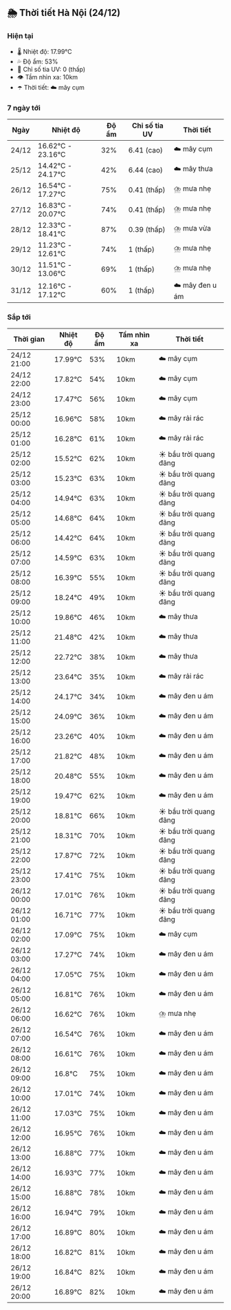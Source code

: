 ## 🌦️ Thời tiết Hà Nội (24/12)

### Hiện tại

- 🌡️ Nhiệt độ: 17.99℃
- 💦 Độ ẩm: 53%
- 🌟 Chỉ số tia UV: 0 (thấp)
- 👁️ Tầm nhìn xa: 10km
- ☂️ Thời tiết: ☁️ mây cụm

### 7 ngày tới

| Ngày | Nhiệt độ | Độ ẩm | Chỉ số tia UV | Thời tiết |
| --- | --- | --- | --- | --- |
| 24/12 | 16.62℃ - 23.16℃ | 32% | 6.41 (cao) | ☁️ mây cụm |
| 25/12 | 14.42℃ - 24.17℃ | 42% | 6.44 (cao) | ☁️ mây thưa |
| 26/12 | 16.54℃ - 17.27℃ | 75% | 0.41 (thấp) | ⛈️ mưa nhẹ |
| 27/12 | 16.83℃ - 20.07℃ | 74% | 0.41 (thấp) | ⛈️ mưa nhẹ |
| 28/12 | 12.33℃ - 18.41℃ | 87% | 0.39 (thấp) | ⛈️ mưa vừa |
| 29/12 | 11.23℃ - 12.61℃ | 74% | 1 (thấp) | ⛈️ mưa nhẹ |
| 30/12 | 11.51℃ - 13.06℃ | 69% | 1 (thấp) | ⛈️ mưa nhẹ |
| 31/12 | 12.16℃ - 17.12℃ | 60% | 1 (thấp) | ☁️ mây đen u ám |

### Sắp tới

| Thời gian | Nhiệt độ | Độ ẩm | Tầm nhìn xa | Thời tiết |
| --- | --- | --- | --- | --- |
| 24/12 21:00 | 17.99℃ | 53% | 10km | ☁️ mây cụm |
| 24/12 22:00 | 17.82℃ | 54% | 10km | ☁️ mây cụm |
| 24/12 23:00 | 17.47℃ | 56% | 10km | ☁️ mây cụm |
| 25/12 00:00 | 16.96℃ | 58% | 10km | ☁️ mây rải rác |
| 25/12 01:00 | 16.28℃ | 61% | 10km | ☁️ mây rải rác |
| 25/12 02:00 | 15.52℃ | 62% | 10km | ☀️ bầu trời quang đãng |
| 25/12 03:00 | 15.23℃ | 63% | 10km | ☀️ bầu trời quang đãng |
| 25/12 04:00 | 14.94℃ | 63% | 10km | ☀️ bầu trời quang đãng |
| 25/12 05:00 | 14.68℃ | 64% | 10km | ☀️ bầu trời quang đãng |
| 25/12 06:00 | 14.42℃ | 64% | 10km | ☀️ bầu trời quang đãng |
| 25/12 07:00 | 14.59℃ | 63% | 10km | ☀️ bầu trời quang đãng |
| 25/12 08:00 | 16.39℃ | 55% | 10km | ☀️ bầu trời quang đãng |
| 25/12 09:00 | 18.24℃ | 49% | 10km | ☀️ bầu trời quang đãng |
| 25/12 10:00 | 19.86℃ | 46% | 10km | ☁️ mây thưa |
| 25/12 11:00 | 21.48℃ | 42% | 10km | ☁️ mây thưa |
| 25/12 12:00 | 22.72℃ | 38% | 10km | ☁️ mây thưa |
| 25/12 13:00 | 23.64℃ | 35% | 10km | ☁️ mây rải rác |
| 25/12 14:00 | 24.17℃ | 34% | 10km | ☁️ mây đen u ám |
| 25/12 15:00 | 24.09℃ | 36% | 10km | ☁️ mây đen u ám |
| 25/12 16:00 | 23.26℃ | 40% | 10km | ☁️ mây đen u ám |
| 25/12 17:00 | 21.82℃ | 48% | 10km | ☁️ mây đen u ám |
| 25/12 18:00 | 20.48℃ | 55% | 10km | ☁️ mây đen u ám |
| 25/12 19:00 | 19.47℃ | 62% | 10km | ☁️ mây đen u ám |
| 25/12 20:00 | 18.81℃ | 66% | 10km | ☀️ bầu trời quang đãng |
| 25/12 21:00 | 18.31℃ | 70% | 10km | ☀️ bầu trời quang đãng |
| 25/12 22:00 | 17.87℃ | 72% | 10km | ☀️ bầu trời quang đãng |
| 25/12 23:00 | 17.41℃ | 75% | 10km | ☀️ bầu trời quang đãng |
| 26/12 00:00 | 17.01℃ | 76% | 10km | ☀️ bầu trời quang đãng |
| 26/12 01:00 | 16.71℃ | 77% | 10km | ☀️ bầu trời quang đãng |
| 26/12 02:00 | 17.09℃ | 75% | 10km | ☁️ mây cụm |
| 26/12 03:00 | 17.27℃ | 74% | 10km | ☁️ mây đen u ám |
| 26/12 04:00 | 17.05℃ | 75% | 10km | ☁️ mây đen u ám |
| 26/12 05:00 | 16.81℃ | 76% | 10km | ☁️ mây đen u ám |
| 26/12 06:00 | 16.62℃ | 76% | 10km | ⛈️ mưa nhẹ |
| 26/12 07:00 | 16.54℃ | 76% | 10km | ☁️ mây đen u ám |
| 26/12 08:00 | 16.61℃ | 76% | 10km | ☁️ mây đen u ám |
| 26/12 09:00 | 16.8℃ | 75% | 10km | ☁️ mây đen u ám |
| 26/12 10:00 | 17.01℃ | 74% | 10km | ☁️ mây đen u ám |
| 26/12 11:00 | 17.03℃ | 75% | 10km | ☁️ mây đen u ám |
| 26/12 12:00 | 16.95℃ | 76% | 10km | ☁️ mây đen u ám |
| 26/12 13:00 | 16.88℃ | 77% | 10km | ☁️ mây đen u ám |
| 26/12 14:00 | 16.93℃ | 77% | 10km | ☁️ mây đen u ám |
| 26/12 15:00 | 16.88℃ | 78% | 10km | ☁️ mây đen u ám |
| 26/12 16:00 | 16.94℃ | 79% | 10km | ☁️ mây đen u ám |
| 26/12 17:00 | 16.89℃ | 80% | 10km | ☁️ mây đen u ám |
| 26/12 18:00 | 16.82℃ | 81% | 10km | ☁️ mây đen u ám |
| 26/12 19:00 | 16.84℃ | 82% | 10km | ☁️ mây đen u ám |
| 26/12 20:00 | 16.89℃ | 82% | 10km | ☁️ mây đen u ám |

